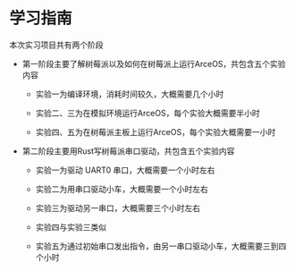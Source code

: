 # 学习指南

本次实习项目共有两个阶段

* 第一阶段主要了解树莓派以及如何在树莓派上运行ArceOS，共包含五个实验内容
  
  * 实验一为编译环境，消耗时间较久，大概需要几个小时
 
  * 实验二、三为在模拟环境运行ArceOS，每个实验大概需要半小时
 
  * 实验四、五为在树莓派主板上运行ArceOS，每个实验大概需要一小时

* 第二阶段主要用Rust写树莓派串口驱动，共包含五个实验内容

  *  实验一为驱动 UART0 串口，大概需要一个小时左右
    
  *  实验二为用串口驱动小车，大概需要一个小时左右
 
  *  实验三为驱动另一串口，大概需要三个小时左右
 
  *  实验四与实验三类似
 
  *  实验五为通过初始串口发出指令，由另一串口驱动小车，大概需要三到四个小时
   
